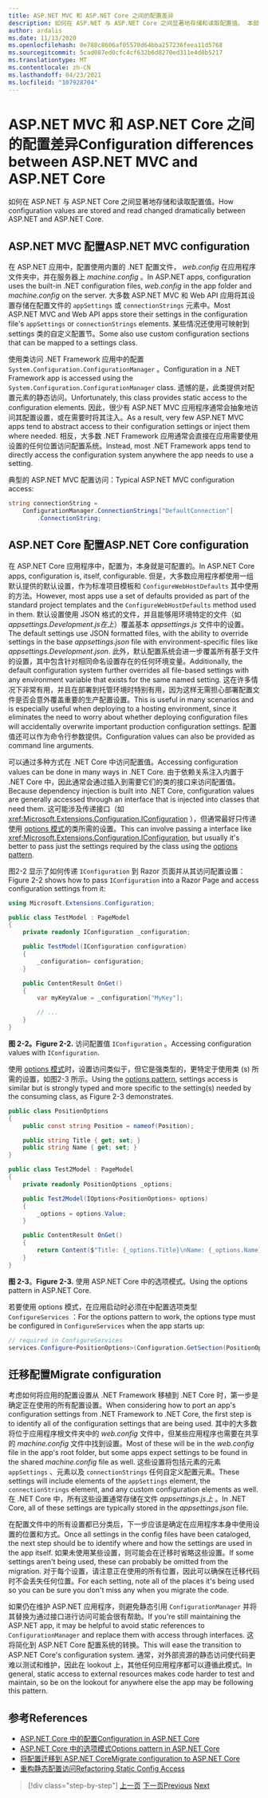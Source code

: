 ```yaml
---
title: ASP.NET MVC 和 ASP.NET Core 之间的配置差异
description: 如何在 ASP.NET 与 ASP.NET Core 之间显著地存储和读取配置值。 本部分将讨论详细信息以及如何将配置从 ASP.NET 迁移到 ASP.NET Core。
author: ardalis
ms.date: 11/13/2020
ms.openlocfilehash: 0e788c8606af05570d64bba257236feea11d5768
ms.sourcegitcommit: 5cad087ed0cfc4cf632b6d8270ed311e4d8b5217
ms.translationtype: MT
ms.contentlocale: zh-CN
ms.lasthandoff: 04/23/2021
ms.locfileid: "107928704"
---
```

# <a name="configuration-differences-between-aspnet-mvc-and-aspnet-core"></a><span data-ttu-id="6e996-104">ASP.NET MVC 和 ASP.NET Core 之间的配置差异</span><span class="sxs-lookup"><span data-stu-id="6e996-104">Configuration differences between ASP.NET MVC and ASP.NET Core</span></span>

<span data-ttu-id="6e996-105">如何在 ASP.NET 与 ASP.NET Core 之间显著地存储和读取配置值。</span><span class="sxs-lookup"><span data-stu-id="6e996-105">How configuration values are stored and read changed dramatically between ASP.NET and ASP.NET Core.</span></span>

## <a name="aspnet-mvc-configuration"></a><span data-ttu-id="6e996-106">ASP.NET MVC 配置</span><span class="sxs-lookup"><span data-stu-id="6e996-106">ASP.NET MVC configuration</span></span>

<span data-ttu-id="6e996-107">在 ASP.NET 应用中，配置使用内置的 .NET 配置文件， *web.config* 在应用程序文件夹中，并在服务器上 *machine.config* 。</span><span class="sxs-lookup"><span data-stu-id="6e996-107">In ASP.NET apps, configuration uses the built-in .NET configuration files, *web.config* in the app folder and *machine.config* on the server.</span></span> <span data-ttu-id="6e996-108">大多数 ASP.NET MVC 和 Web API 应用将其设置存储在配置文件的 `appSettings` 或 `connectionStrings` 元素中。</span><span class="sxs-lookup"><span data-stu-id="6e996-108">Most ASP.NET MVC and Web API apps store their settings in the configuration file's `appSettings` or `connectionStrings` elements.</span></span> <span data-ttu-id="6e996-109">某些情况还使用可映射到 settings 类的自定义配置节。</span><span class="sxs-lookup"><span data-stu-id="6e996-109">Some also use custom configuration sections that can be mapped to a settings class.</span></span>

<span data-ttu-id="6e996-110">使用类访问 .NET Framework 应用中的配置 `System.Configuration.ConfigurationManager` 。</span><span class="sxs-lookup"><span data-stu-id="6e996-110">Configuration in a .NET Framework app is accessed using the `System.Configuration.ConfigurationManager` class.</span></span> <span data-ttu-id="6e996-111">遗憾的是，此类提供对配置元素的静态访问。</span><span class="sxs-lookup"><span data-stu-id="6e996-111">Unfortunately, this class provides static access to the configuration elements.</span></span> <span data-ttu-id="6e996-112">因此，很少有 ASP.NET MVC 应用程序通常会抽象地访问其配置设置，或在需要时将其注入。</span><span class="sxs-lookup"><span data-stu-id="6e996-112">As a result, very few ASP.NET MVC apps tend to abstract access to their configuration settings or inject them where needed.</span></span> <span data-ttu-id="6e996-113">相反，大多数 .NET Framework 应用通常会直接在应用需要使用设置的任何位置访问配置系统。</span><span class="sxs-lookup"><span data-stu-id="6e996-113">Instead, most .NET Framework apps tend to directly access the configuration system anywhere the app needs to use a setting.</span></span>

<span data-ttu-id="6e996-114">典型的 ASP.NET MVC 配置访问：</span><span class="sxs-lookup"><span data-stu-id="6e996-114">Typical ASP.NET MVC configuration access:</span></span>

```csharp
string connectionString =
    ConfigurationManager.ConnectionStrings["DefaultConnection"]
        .ConnectionString;
```

## <a name="aspnet-core-configuration"></a><span data-ttu-id="6e996-115">ASP.NET Core 配置</span><span class="sxs-lookup"><span data-stu-id="6e996-115">ASP.NET Core configuration</span></span>

<span data-ttu-id="6e996-116">在 ASP.NET Core 应用程序中，配置为，本身就是可配置的。</span><span class="sxs-lookup"><span data-stu-id="6e996-116">In ASP.NET Core apps, configuration is, itself, configurable.</span></span> <span data-ttu-id="6e996-117">但是，大多数应用程序都使用一组默认提供的默认设置，作为标准项目模板和 `ConfigureWebHostDefaults` 其中使用的方法。</span><span class="sxs-lookup"><span data-stu-id="6e996-117">However, most apps use a set of defaults provided as part of the standard project templates and the `ConfigureWebHostDefaults` method used in them.</span></span> <span data-ttu-id="6e996-118">默认设置使用 JSON 格式的文件，并且能够用环境特定的文件（如 *appsettings.Development.js在上*）覆盖基本 *appsettings.js* 文件中的设置。</span><span class="sxs-lookup"><span data-stu-id="6e996-118">The default settings use JSON formatted files, with the ability to override settings in the base *appsettings.json* file with environment-specific files like *appsettings.Development.json*.</span></span> <span data-ttu-id="6e996-119">此外，默认配置系统会进一步覆盖所有基于文件的设置，其中包含针对相同命名设置存在的任何环境变量。</span><span class="sxs-lookup"><span data-stu-id="6e996-119">Additionally, the default configuration system further overrides all file-based settings with any environment variable that exists for the same named setting.</span></span> <span data-ttu-id="6e996-120">这在许多情况下非常有用，并且在部署到托管环境时特别有用，因为这样无需担心部署配置文件是否会意外覆盖重要的生产配置设置。</span><span class="sxs-lookup"><span data-stu-id="6e996-120">This is useful in many scenarios and is especially useful when deploying to a hosting environment, since it eliminates the need to worry about whether deploying configuration files will accidentally overwrite important production configuration settings.</span></span> <span data-ttu-id="6e996-121">配置值还可以作为命令行参数提供。</span><span class="sxs-lookup"><span data-stu-id="6e996-121">Configuration values can also be provided as command line arguments.</span></span>

<span data-ttu-id="6e996-122">可以通过多种方式在 .NET Core 中访问配置值。</span><span class="sxs-lookup"><span data-stu-id="6e996-122">Accessing configuration values can be done in many ways in .NET Core.</span></span> <span data-ttu-id="6e996-123">由于依赖关系注入内置于 .NET Core 中，因此通常会通过插入到需要它们的类的接口来访问配置值。</span><span class="sxs-lookup"><span data-stu-id="6e996-123">Because dependency injection is built into .NET Core, configuration values are generally accessed through an interface that is injected into classes that need them.</span></span> <span data-ttu-id="6e996-124">这可能涉及传递接口（如 <xref:Microsoft.Extensions.Configuration.IConfiguration> ），但通常最好只传递使用 [options 模式](/aspnet/core/fundamentals/configuration/options)的类所需的设置。</span><span class="sxs-lookup"><span data-stu-id="6e996-124">This can involve passing a interface like <xref:Microsoft.Extensions.Configuration.IConfiguration>, but usually it's better to pass just the settings required by the class using the [options pattern](/aspnet/core/fundamentals/configuration/options).</span></span>

<span data-ttu-id="6e996-125">图2-2 显示了如何传递 `IConfiguration` 到 Razor 页面并从其访问配置设置：</span><span class="sxs-lookup"><span data-stu-id="6e996-125">Figure 2-2 shows how to pass `IConfiguration` into a Razor Page and access configuration settings from it:</span></span>

```csharp
using Microsoft.Extensions.Configuration;

public class TestModel : PageModel
{
    private readonly IConfiguration _configuration;

    public TestModel(IConfiguration configuration)
    {
        _configuration= configuration;
    }

    public ContentResult OnGet()
    {
        var myKeyValue = _configuration["MyKey"];

        // ...
    }
}
```

<span data-ttu-id="6e996-126">**图 2-2。**</span><span class="sxs-lookup"><span data-stu-id="6e996-126">**Figure 2-2.**</span></span> <span data-ttu-id="6e996-127">访问配置值 `IConfiguration` 。</span><span class="sxs-lookup"><span data-stu-id="6e996-127">Accessing configuration values with `IConfiguration`.</span></span>

<span data-ttu-id="6e996-128">使用 [options 模式](../../core/extensions/options.md)时，设置访问类似于，但它是强类型的，更特定于使用类 (s) 所需的设置，如图2-3 所示。</span><span class="sxs-lookup"><span data-stu-id="6e996-128">Using the [options pattern](../../core/extensions/options.md), settings access is similar but is strongly typed and more specific to the setting(s) needed by the consuming class, as Figure 2-3 demonstrates.</span></span>

```csharp
public class PositionOptions
{
    public const string Position = nameof(Position);

    public string Title { get; set; }
    public string Name { get; set; }
}

public class Test2Model : PageModel
{
    private readonly PositionOptions _options;

    public Test2Model(IOptions<PositionOptions> options)
    {
        _options = options.Value;
    }

    public ContentResult OnGet()
    {
        return Content($"Title: {_options.Title}\nName: {_options.Name}");
    }
}
```

<span data-ttu-id="6e996-129">**图 2-3**。</span><span class="sxs-lookup"><span data-stu-id="6e996-129">**Figure 2-3.**</span></span> <span data-ttu-id="6e996-130">使用 ASP.NET Core 中的选项模式。</span><span class="sxs-lookup"><span data-stu-id="6e996-130">Using the options pattern in ASP.NET Core.</span></span>

<span data-ttu-id="6e996-131">若要使用 options 模式，在应用启动时必须在中配置选项类型 `ConfigureServices` ：</span><span class="sxs-lookup"><span data-stu-id="6e996-131">For the options pattern to work, the options type must be configured in `ConfigureServices` when the app starts up:</span></span>

```csharp
// required in ConfigureServices
services.Configure<PositionOptions>(Configuration.GetSection(PositionOptions.Position));
```

## <a name="migrate-configuration"></a><span data-ttu-id="6e996-132">迁移配置</span><span class="sxs-lookup"><span data-stu-id="6e996-132">Migrate configuration</span></span>

<span data-ttu-id="6e996-133">考虑如何将应用的配置设置从 .NET Framework 移植到 .NET Core 时，第一步是确定正在使用的所有配置设置。</span><span class="sxs-lookup"><span data-stu-id="6e996-133">When considering how to port an app's configuration settings from .NET Framework to .NET Core, the first step is to identify all of the configuration settings that are being used.</span></span> <span data-ttu-id="6e996-134">其中的大多数将位于应用程序根文件夹中的 *web.config* 文件中，但某些应用程序也需要在共享的 *machine.config* 文件中找到设置。</span><span class="sxs-lookup"><span data-stu-id="6e996-134">Most of these will be in the *web.config* file in the app's root folder, but some apps expect settings to be found in the shared *machine.config* file as well.</span></span> <span data-ttu-id="6e996-135">这些设置将包括元素的元素 `appSettings` 、元素以及 `connectionStrings` 任何自定义配置元素。</span><span class="sxs-lookup"><span data-stu-id="6e996-135">These settings will include elements of the `appSettings` element, the `connectionStrings` element, and any custom configuration elements as well.</span></span> <span data-ttu-id="6e996-136">在 .NET Core 中，所有这些设置通常存储在文件 *appsettings.js上* 。</span><span class="sxs-lookup"><span data-stu-id="6e996-136">In .NET Core, all of these settings are typically stored in the *appsettings.json* file.</span></span>

<span data-ttu-id="6e996-137">在配置文件中的所有设置都已分类后，下一步应该是确定在应用程序本身中使用设置的位置和方式。</span><span class="sxs-lookup"><span data-stu-id="6e996-137">Once all settings in the config files have been cataloged, the next step should be to identify where and how the settings are used in the app itself.</span></span> <span data-ttu-id="6e996-138">如果未使用某些设置，则可能会在迁移时省略这些设置。</span><span class="sxs-lookup"><span data-stu-id="6e996-138">If some settings aren't being used, these can probably be omitted from the migration.</span></span> <span data-ttu-id="6e996-139">对于每个设置，请注意正在使用的所有位置，因此可以确保在迁移代码时不会丢失任何位置。</span><span class="sxs-lookup"><span data-stu-id="6e996-139">For each setting, note all of the places it's being used so you can be sure you don't miss any when you migrate the code.</span></span>

<span data-ttu-id="6e996-140">如果仍在维护 ASP.NET 应用程序，则避免静态引用 `ConfigurationManager` 并将其替换为通过接口进行访问可能会很有帮助。</span><span class="sxs-lookup"><span data-stu-id="6e996-140">If you're still maintaining the ASP.NET app, it may be helpful to avoid static references to `ConfigurationManager` and replace them with access through interfaces.</span></span> <span data-ttu-id="6e996-141">这将简化到 ASP.NET Core 配置系统的转换。</span><span class="sxs-lookup"><span data-stu-id="6e996-141">This will ease the transition to ASP.NET Core's configuration system.</span></span> <span data-ttu-id="6e996-142">通常，对外部资源的静态访问使代码更难以测试和维护，因此在 lookout 上，其他任何应用程序都可以遵循此模式。</span><span class="sxs-lookup"><span data-stu-id="6e996-142">In general, static access to external resources makes code harder to test and maintain, so be on the lookout for anywhere else the app may be following this pattern.</span></span>

## <a name="references"></a><span data-ttu-id="6e996-143">参考</span><span class="sxs-lookup"><span data-stu-id="6e996-143">References</span></span>

- [<span data-ttu-id="6e996-144">ASP.NET Core 中的配置</span><span class="sxs-lookup"><span data-stu-id="6e996-144">Configuration in ASP.NET Core</span></span>](/aspnet/core/fundamentals/configuration/)
- [<span data-ttu-id="6e996-145">ASP.NET Core 中的选项模式</span><span class="sxs-lookup"><span data-stu-id="6e996-145">Options pattern in ASP.NET Core</span></span>](/aspnet/core/fundamentals/configuration/options)
- [<span data-ttu-id="6e996-146">将配置迁移到 ASP.NET Core</span><span class="sxs-lookup"><span data-stu-id="6e996-146">Migrate configuration to ASP.NET Core</span></span>](/aspnet/core/migration/configuration)
- [<span data-ttu-id="6e996-147">重构静态配置访问</span><span class="sxs-lookup"><span data-stu-id="6e996-147">Refactoring Static Config Access</span></span>](https://ardalis.com/refactoring-static-config-access/)

>[!div class="step-by-step"]
><span data-ttu-id="6e996-148">[上一页](middleware-modules-handlers.md)
>[下一页](routing-differences.md)</span><span class="sxs-lookup"><span data-stu-id="6e996-148">[Previous](middleware-modules-handlers.md)
[Next](routing-differences.md)</span></span>
